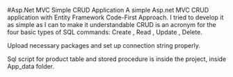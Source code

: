 #Asp.Net MVC Simple CRUD Application
A simple Asp.net MVC CRUD application with Entity Framework Code-First Approach. I tried to develop it as simple as I can to make it understandable CRUD is an acronym for the four basic types of SQL commands: Create , Read , Update , Delete.

Upload necessary packages and set up connection string properly.

Sql script for product table and stored procedure is inside the project, inside App_data folder.
